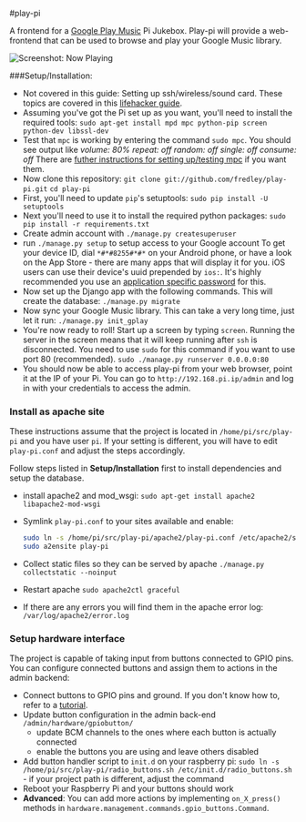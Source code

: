 #play-pi

A frontend for a [Google Play Music](http://play.google.com/music/) Pi Jukebox. Play-pi will provide a web-frontend that can be used to browse and play your Google Music library.

![Screenshot: Now Playing](http://i.imgur.com/XbGadJU.png)

###Setup/Installation:

* Not covered in this guide: Setting up ssh/wireless/sound card. These topics are covered in this [lifehacker guide](http://lifehacker.com/5978594/turn-a-raspberry-pi-into-an-airplay-receiver-for-streaming-music-in-your-living-room).
* Assuming you've got the Pi set up as you want, you'll need to install the required tools:
`sudo apt-get install mpd mpc python-pip screen python-dev libssl-dev`
* Test that `mpc` is working by entering the command `sudo mpc`. You should see output like
*volume: 80%   repeat: off   random: off   single: off   consume: off*
There are [futher instructions for setting up/testing mpc](http://www.gmpa.it/it9xxs/?p=727) if you want them.
* Now clone this repository:
`git clone git://github.com/fredley/play-pi.git`
`cd play-pi`
* First, you'll need to update `pip`'s setuptools: `sudo pip install -U setuptools`
* Next you'll need to use it to install the required python packages:
`sudo pip install -r requirements.txt`
* Create admin account with `./manage.py createsuperuser`
* run `./manage.py setup` to setup access to your Google account
To get your device ID, dial `*#*#8255#*#*` on your Android phone, or have a look on the App Store - there are many apps that will display it for you. iOS users can use their device's uuid prepended by `ios:`.
It's highly recommended you use an [application specific password](https://support.google.com/accounts/answer/185833?hl=en) for this.
* Now set up the Django app with the following commands. This will create the database:
`./manage.py migrate`
* Now sync your Google Music library. This can take a very long time, just let it run:
`./manage.py init_gplay`
* You're now ready to roll! Start up a screen by typing `screen`. Running the server in the screen means that it will keep running after `ssh` is disconnected. You need to use `sudo` for this command if you want to use port 80 (recommended).
`sudo ./manage.py runserver 0.0.0.0:80`
* You should now be able to access play-pi from your web browser, point it at the IP of your Pi. You can go to `http://192.168.pi.ip/admin` and log in with your credentials to access the admin.

### Install as apache site
These instructions assume that the project is located in `/home/pi/src/play-pi` and you have user `pi`. If your setting is different, you will have to edit `play-pi.conf` and adjust the steps accordingly.

Follow steps listed in **Setup/Installation** first to install dependencies and setup the database.

* install apache2 and mod_wsgi: `sudo apt-get install apache2 libapache2-mod-wsgi`
* Symlink `play-pi.conf` to your sites available and enable:

    ```bash
    sudo ln -s /home/pi/src/play-pi/apache2/play-pi.conf /etc/apache2/sites-available/play-pi.conf
    sudo a2ensite play-pi
    ```
* Collect static files so they can be served by apache `./manage.py collectstatic --noinput`
* Restart apache `sudo apache2ctl graceful`
* If there are any errors you will find them in the apache error log: `/var/log/apache2/error.log`


### Setup hardware interface
The project is capable of taking input from buttons connected to GPIO pins. You can configure connected buttons and assign them to actions in the admin backend:

* Connect buttons to GPIO pins and ground. If you don't know how to, refer to a [tutorial](http://razzpisampler.oreilly.com/ch07.html).
* Update button configuration in the admin back-end `/admin/hardware/gpiobutton/`
    * update BCM channels to the ones where each button is actually connected
    * enable the buttons you are using and leave others disabled
* Add button handler script to `init.d` on your raspberry pi: `sudo ln -s /home/pi/src/play-pi/radio_buttons.sh /etc/init.d/radio_buttons.sh` - if your project path is different, adjust the command
* Reboot your Raspberry Pi and your buttons should work
* **Advanced**: You can add more actions by implementing `on_X_press()` methods in `hardware.management.commands.gpio_buttons.Command`. 